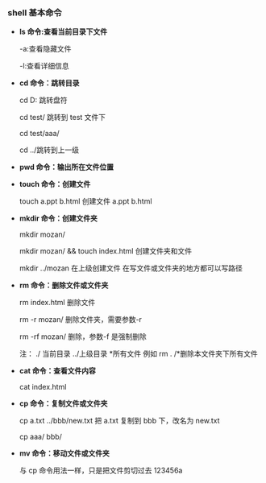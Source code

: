 ### shell 基本命令

- **ls 命令:查看当前目录下文件**

  -a:查看隐藏文件

  -l:查看详细信息

- **cd 命令：跳转目录**

  cd D: 跳转盘符

  cd test/ 跳转到 test 文件下

  cd test/aaa/

  cd ../跳转到上一级

- **pwd 命令：输出所在文件位置**

- **touch 命令：创建文件**

  touch a.ppt b.html 创建文件 a.ppt b.html

- **mkdir 命令：创建文件夹**

  mkdir mozan/

  mkdir mozan/ && touch index.html 创建文件夹和文件

  mkdir ../mozan 在上级创建文件 在写文件或文件夹的地方都可以写路径

- **rm 命令：删除文件或文件夹**

  rm index.html 删除文件

  rm -r mozan/ 删除文件夹，需要参数-r

  rm -rf mozan/ 删除，参数-f 是强制删除

  注： ./ 当前目录 ../上级目录 \*所有文件 例如 rm . /\*删除本文件夹下所有文件

- **cat 命令：查看文件内容**

  cat index.html

- **cp 命令：复制文件或文件夹**

  cp a.txt ../bbb/new.txt 把 a.txt 复制到 bbb 下，改名为 new.txt

  cp aaa/ bbb/

- **mv 命令：移动文件或文件夹**

  与 cp 命令用法一样，只是把文件剪切过去 123456a

